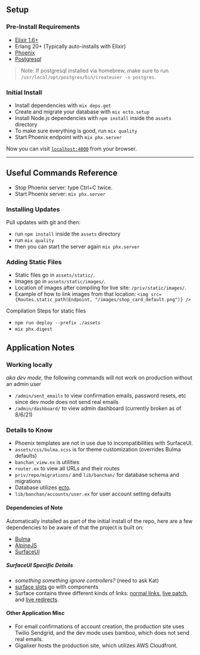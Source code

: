 ## Setup

### Pre-Install Requirements
- [Elixir 1.6+](https://elixir-lang.org/install.html)
- Erlang 20+ (Typically auto-installs with Elixir)
- [Phoenix](https://hexdocs.pm/phoenix/installation.html)
- [Postgresql](https://wiki.postgresql.org/wiki/Detailed_installation_guides)

> Note: If postgresql installed via homebrew, make sure to run `/usr/local/opt/postgres/bin/createuser -s postgres`.

### Initial Install
- Install dependencies with `mix deps.get`
- Create and migrate your database with `mix ecto.setup`
- Install Node.js dependencies with `npm install` inside the `assets` directory
- To make sure everything is good, run `mix quality`
- Start Phoenix endpoint with `mix phx.server`

Now you can visit [`localhost:4000`](http://localhost:4000) from your browser.

***

## Useful Commands Reference

- Stop Phoenix server: type Ctrl+C twice.
- Start Phoenix server: `mix phx.server`

### Installing Updates
Pull updates with git and then:
- run `npm install` inside the `assets` directory
- run `mix quality`
- then you can start the server again `mix phx.server`

### Adding Static Files

- Static files go in `assets/static/`.
- Images go in `assets/static/images/`.
- Location of images after compiling for live site: `/priv/static/images/`. 
- Example of how to link images from that location: `<img src={Routes.static_path(Endpoint, "/images/shop_card_default.png")} />`

Compilation Steps for static files
- `npm run deploy --prefix ./assets`
- `mix phx.digest`

## Application Notes

### Working locally 
_aka dev mode_, the following commands will not work on production without an admin user
- `/admin/sent_emails` to view confirmation emails, password resets, etc since dev mode does not send real emails
- `/admin/dashboard/` to view admin dashboard (currently broken as of 8/6/21)

### Details to Know 
- Phoenix templates are not in use due to incompatibilities with SurfaceUI.
- `assets/css/bulma.scss` is for theme customization (overrides Bulma defaults)
- `banchan_view.ex` is utilities
- `router.ex` to view all URLs and their routes
- `priv/repo/migrations/` and `lib/banchan/` for database schema and migrations
- Database utilizes [ecto](https://hexdocs.pm/ecto/Ecto.html).
- `lib/banchan/accounts/user.ex` for user account setting defaults

#### Dependencies of Note
Automatically installed as part of the initial install of the repo, here are a few dependencies to be aware of that the project is built on:
- [Bulma](https://bulma.io/)
- [AlpineJS](https://alpinejs.dev/)
- [SurfaceUI](https://surface-ui.org/)

##### SurfaceUI Specific Details 
- _something something ignore controllers?_ (need to ask Kat)
- [surface slots](https://surface-ui.org/slots) go with components
- Surface contains three different kinds of links: [normal links](https://surface-ui.org/builtincomponents/Link), [live patch](https://surface-ui.org/builtincomponents/LivePatch), and [live redirects](https://surface-ui.org/builtincomponents/LiveRedirect).

#### Other Application Misc
- For email confirmations of account creation, the production site uses Twilio Sendgrid, and the dev mode uses bamboo, which does not send real emails.
- Gigalixer hosts the production site, which utilizes AWS Cloudfront.